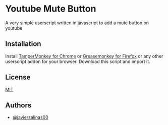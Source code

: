 
# Youtube Mute Button

A very simple userscript written in javascript to add a mute button on youtube




## Installation

Install [TamperMonkey for Chrome](https://chrome.google.com/webstore/detail/tampermonkey/dhdgffkkebhmkfjojejmpbldmpobfkfo?hl=en) or [Greasemonkey for Firefox](https://addons.mozilla.org/en-US/firefox/addon/greasemonkey/) or any other userscript addon for your browser.
Download this script and import it.

    
## License

[MIT](https://choosealicense.com/licenses/mit/)


## Authors

- [@javiersalinas00](https://www.github.com/javiersalinas00)

